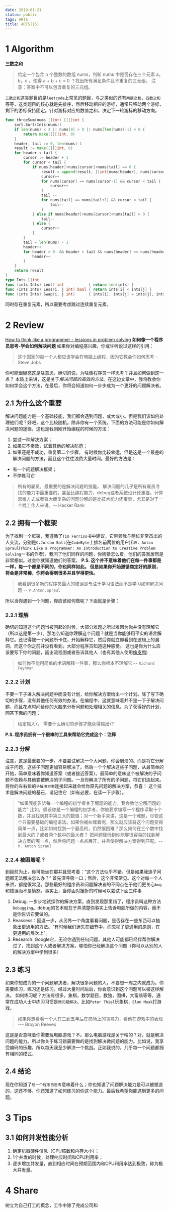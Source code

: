 ```yaml
---
date: 2019-01-21
status: public
tags: ARTS
title: ARTS(15)
---
```

# 1 Algorithm
**三数之和**
> 给定一个包含 n 个整数的数组 nums，判断 nums 中是否存在三个元素 a，b，c ，使得 a + b + c = 0 ？找出所有满足条件且不重复的三元组。
注意：答案中不可以包含重复的三元组。

`三数之和`这类题目的是`leetcode`上常见的题目，与之类似的还有`两数之和`，`四数之和`等等，这类题目的核心就是先排序，然后移动相应的游标，通常只移动两个游标， 剩下的游标保持固定。针对游标对应的数值之和，决定下一轮游标的移动方向。
```go
func threeSum(nums []int) [][]int {
	sort.Sort(Ints(nums))
	if len(nums) < 3 || nums[0] > 0 || nums[len(nums)-1] < 0 {
		return make([][]int, 0)
	}
	header, tail := 0, len(nums)-1
	result := make([][]int, 0)
	for header < tail {
		cursor := header + 1
		for cursor < tail {
			if nums[header]+nums[cursor]+nums[tail] == 0 {
				result = append(result, []int{nums[header], nums[cursor], nums[tail]})
				cursor++
				for nums[cursor] == nums[cursor-1] && cursor < tail {
					cursor++
				}
				tail --
				for nums[tail] == nums[tail+1] && cursor < tail {
					tail--
				}
			} else if nums[header]+nums[cursor]+nums[tail] > 0 {
				tail--
			} else {
				cursor++
			}
		}
		tail = len(nums) - 1
		header++
		for header > 0  && header < tail && nums[header] == nums[header-1]{
			header++
		}
	}
	return result
}
type Ints []int
func (ints Ints) Len() int           { return len(ints) }
func (ints Ints) Less(i, j int) bool { return ints[i] < ints[j] }
func (ints Ints) Swap(i, j int)      { ints[i], ints[j] = ints[j], ints[i] }
```
同时存在重复元素，所以需要考虑跳过连续重复元素。
# 2 Review
[How to think like a programmer - lessions in problem solving](https://medium.freecodecamp.org/how-to-think-like-a-programmer-lessons-in-problem-solving-d1d8bf1de7d2?source=email-b2b9bf6c4b8b-1535364439966-digest.reader------0-49------------------e93d4f2c_b798_4f39_a80d_e1ab2a3eb2ef-1&sectionName=top)
**如何像一个程序员思考-学会如何解决问题**
如果你对编程感兴趣，你或许听说过这样的引用：
> 这个国家的每一个人都应该学会在电脑上编程，因为它教会你如何思考 - Steve Jobs

你可能很疑惑这是啥意思，确切的说，为啥像程序员一样思考？并且如何做到这一点？
本质上来讲，这是关于*解决问题的高效的方法*。在这边文章中，我将教会你如何学会这个方法，在最后，你将会知道如何一步步成为一个更好的问题解决者。
## 2.1 为什么这个重要
解决问题能力是一个基础技能，我们都会遇到问题，或大或小。但是我们该如何处理他们呢？好吧，这个比较随机。除非你有一个系统，下面的方法可能是你如何解决问题的途径，这也是我刚刚开始编程的时候的方法：
1. 尝试一种解决方案；
2. 如果它不奏效，试着其他的解决防范；
3. 如果还是不成功，重复第二个步骤。
有时候你比较幸运，但是这是一个最差的解决问题的方法，而且这个往往浪费大量时间。最好的方法是：
- 有一个问题解决框架；
- 不停练习它
>所有的雇员，最重要的是解决问题的技能。 解决问题的几乎是所有雇员寻找的能力中最重要的，甚至比编程能力，debug或者系统设计还重要。计算思维方式或者将大而复杂的问题分解的是比技术能力还宝贵，尤其是对于一个找工作人来讲。-- Hacker Rank

## 2.2 拥有一个框架
为了找到一个框架，我遵循了`Tim Ferriss`书中建议，它带领我与两位非常杰出的人交流，分别是`C.Jordan Ball`(在`CodeByte`上排名前两位的用户)和`V. Anton Spraul`(`Think Like a Programmer: An Introduction to Creative Problem Solving`一书的作者)。我问了他们同样的问题，你猜猜怎么着，他们的答案居然是非常相似。过会你就知道他们的答案。
**P.S. 这个并不意味着他们在每一件事都是一样，每一个都是不同的，你也同样如此。 但是如果你开始遵循商定好的原则，将会是非常棒，你将会得到很多并且学得更快。**
> 我看到很多新的程序员最大的错误是专注于学习语法而不是学习如何解决问题 -- `V.Anton.Spraul`

所以当你遇到一个问题，你应该如何做呢？下面就是步骤：
### 2.2.1 理解
确切的知道这个问题当被问起的时候，大部分难题之所以难因为你并没有理解它（所以这是第一步）。那怎么知道你理解这个问题？就是当你能够用平实的语言解释它。还记得被一个问题所卡住，开始解释它，然后你就立即看到在逻辑上的漏洞，而这个你之前并没有看到。大部分程序员知道这种感觉。
这也是你为什么应该要写下你的问题，画出流程图或者告诉其他人（也有其他人使用[橡皮鸭](https://en.wikipedia.org/wiki/Rubber_duck_debugging))
> 如何你不能用简单的术语解释一件事，那么你根本不理解它 -- `Richard Feynman`

### 2.2.2 计划
不要一下子进入解决问题中而没有计划，给你解决方案给出一个计划。除了写下确切的步骤，没有其他任何有效的办法。在编程中，这就意味着并不是一下子解决问题，而且花点时间给你的大脑来分析问题和处理相关的信息。为了获得好的计划，回答下面的问题：
> 给定输入`X`， 需要什么确切的步骤才能获得输出`Y`?

**P.S. 程序员拥有一个很棒的工具来帮助它完成这个：注释**
### 2.2.3 分解
注意，这是最重要的一步。不要尝试解决一个大问题，你会崩溃的。而是将它分解成子问题，这些子问题更加容易解决了。然后一个个解决这些子问题，从最简单的开始，简单意味着你知道答案（或者接近答案）。最简单的意味这个被解决的子问题不依赖与其他要被解决的子问题。一旦你解决了所有的子问题，将它们连起来。将你的左右紫的`子解决方案`连接起来就会给你原先问题的解决方案，恭喜！
这个技术是解决问题的基石，请记住它（如有必要，在读一下步骤）。
> "如果我能告诉每一个编程的初学者关于解题的能力，我会教他分解问题的能力"
> 比如，假设你是一个编程的初学者，你被要求编写一个程序读取十个数，并且找到其中第三大的数值；对一个新手来讲，这是一个难题，尽管这个只需要基础的编程语法。如果你被纠缠着呢，那么就应该将这个问题变得简单一点，比如如何找到一个最高的，仍然很困难？那么如何在三个数中找到最大的？或者两个数中的最大者？
> 把问题降低到你能够很容易的找到解决方案的哪一点，然后将问题一点点展开，并且使得解决方案得到匹配。-- `V. Anton Spraul`

### 2.2.4 被困着呢？
到目前为止，你可能坐在那并且思考着：”这个方法似乎不错，但是如果我连子问题都无法解决怎么办？”
首先深呼吸一口；然后，这个非常常见。这个对每一个人来讲，都是很常见。那些最好的程序员和问题解决者的不同点在于他们更关心`bug`和错误而不是愤怒。事实上，当你面对挫折的时候可以尝试下面三件事
1. Debug. 一步步地试探你的解决方案，直到发现那里错了，程序员叫这种方法`Debugging`。debug的艺术就在于弄清楚你事实上告诉电脑所做的内容，而不是你告诉它要做的。
2. Reassess：回退一步，从另外一个角度看看问题，是否存在一些东西可以抽象出更通用的方法。“有时候我们迷失在细节中，而忽视了更通用的原则，在更通用的层次上"。
3. Research: Google它，无论你遇到任何问题，其他人可能都已经伴帮你解决过了，找到这个人或者解决方案，哪怕你已经解决这个问题（你可以从别的人的解决方案中学到很多）

## 2.3 练习
如果你想成为的一个问题解决者，解决很多问题的人，不要想一周之内就成为。你需要练习，练习还是练习，经过大量时间后后，你会意识到这个问题可以被这样解决。
如何练习呢？方法有很多，象棋，数学题目，数独，围棋，大富翁等等。通常在成功人士中练习习惯是`微问题解决`。比如`Peter Thiel`玩象棋，`Elon Musk`打游戏。
> 如果你想看看一个人在三到五年后在商场上的领导力，看他在游戏中的表现 --- Broyon Reeves

这是是否意味着你需要玩电脑游戏？不。那么电脑游戏是关于啥的？对，就是解决问题的能力。所以你关于练习锁需要做的是找到解决微问题的能力。比如说，我享受编码的乐趣，所以每天我至少解决一个挑战。正如我说的，几乎每一个问题都拥有相同的模式。

## 2.4 结论
现在你知道了`想一个程序员思考`意味着什么；你也知道了问题解决能力是可以被塑造的，这还不够，你还知道了如何练习的你这个能力。最后我希望你能遇到更多的问题。
# 3 Tips
## 3.1 如何并发性能分析
1. 确定机器硬件信息（CPU核数和内存大小）；
2. 1个并发的时候，处理响应时间和CPU利用率；
3. 逐步增加并发量，直到相应时间在预期范围内和CPU利用率达到极致，称为极大并发量。
# 4 Share
树立为自己打工的概念，工作中除了完成公司和